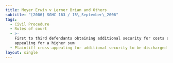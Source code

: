 ```yaml
---
title: Meyer Erwin v Lerner Brian and Others
subtitle: "[2006] SGHC 163 / 15\_September\_2006"
tags:
  - Civil Procedure
  - Rules of court
  - >-
    First to third defendants obtaining additional security for costs and
    appealing for a higher sum
  - Plaintiff cross-appealing for additional security to be discharged
layout: single
---
```


